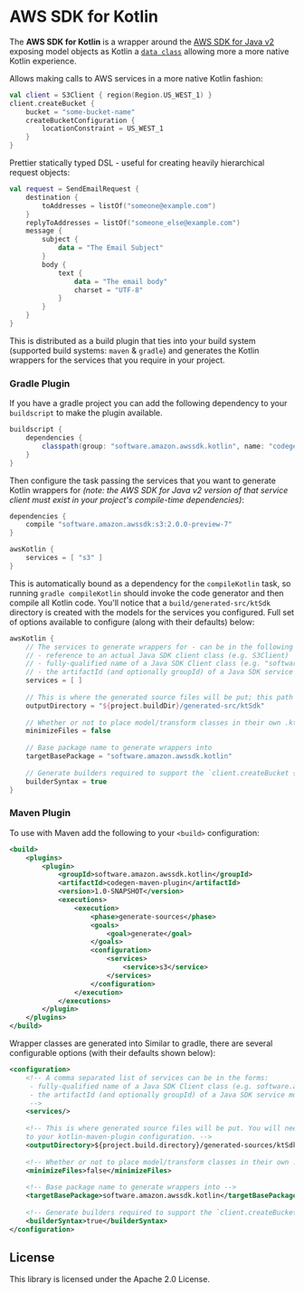 # AWS SDK for Kotlin

The **AWS SDK for Kotlin** is a wrapper around the [AWS SDK for Java v2](https://raw.githubusercontent.com/aws/aws-sdk-java-v2) exposing model objects as Kotlin a [`data class`](https://kotlinlang.org/docs/reference/data-classes.html) allowing more a more native Kotlin experience.

Allows making calls to AWS services in a more native Kotlin fashion:

```kotlin
val client = S3Client { region(Region.US_WEST_1) }
client.createBucket {
    bucket = "some-bucket-name"
    createBucketConfiguration {
        locationConstraint = US_WEST_1
    }
}
```

Prettier statically typed DSL - useful for creating heavily hierarchical request objects:

```kotlin
val request = SendEmailRequest {
    destination {
        toAddresses = listOf("someone@example.com")
    }
    replyToAddresses = listOf("someone_else@example.com")
    message {
        subject {
            data = "The Email Subject"
        }
        body {
            text {
                data = "The email body"
                charset = "UTF-8"
            }
        }
    }
}
```

This is distributed as a build plugin that ties into your build system (supported build systems: `maven` & `gradle`) and generates the Kotlin wrappers for the services that you require in your project.

### Gradle Plugin

If you have a gradle project you can add the following dependency to your `buildscript` to make the plugin available.

```groovy
buildscript {
    dependencies {
        classpath(group: "software.amazon.awssdk.kotlin", name: "codegen-gradle-plugin", version: "1.0-SNAPSHOT", changing: true)
    }
}
```

Then configure the task passing the services that you want to generate Kotlin wrappers for *(note: the AWS SDK for Java v2 version of that service client must exist in your project's compile-time dependencies)*:

```groovy
dependencies {
    compile "software.amazon.awssdk:s3:2.0.0-preview-7"
}

awsKotlin {
    services = [ "s3" ]
}
```

This is automatically bound as a dependency for the `compileKotlin` task, so running `gradle compileKotlin` should invoke the code generator and then compile all Kotlin code. You'll notice that a `build/generated-src/ktSdk` directory is created with the models for the services you configured. Full set of options available to configure (along with their defaults) below:

```groovy
awsKotlin {
    // The services to generate wrappers for - can be in the following forms:
    // - reference to an actual Java SDK client class (e.g. S3Client)
    // - fully-qualified name of a Java SDK Client class (e.g. "software.amazon.awssdk.services.s3.S3Client")
    // - the artifactId (and optionally groupId) of a Java SDK service module (e.g. "software.amazon.awssdk:s3" or simply "s3")  
    services = [ ]
    
    // This is where the generated source files will be put; this path is automatically added to the "main" sourceSet
    outputDirectory = "${project.buildDir}/generated-src/ktSdk"
    
    // Whether or not to place model/transform classes in their own .kt files or combine into a single file
    minimizeFiles = false
    
    // Base package name to generate wrappers into
    targetBasePackage = "software.amazon.awssdk.kotlin"
    
    // Generate builders required to support the `client.createBucket { bucket = "bucket" }` style syntax
    builderSyntax = true
}
```

### Maven Plugin

To use with Maven add the following to your `<build>` configuration:

```xml
<build>
    <plugins>
        <plugin>
            <groupId>software.amazon.awssdk.kotlin</groupId>
            <artifactId>codegen-maven-plugin</artifactId>
            <version>1.0-SNAPSHOT</version>
            <executions>
                <execution>
                    <phase>generate-sources</phase>
                    <goals>
                        <goal>generate</goal>
                    </goals>
                    <configuration>
                        <services>
                            <service>s3</service>
                        </services>
                    </configuration>
                </execution>
            </executions>
        </plugin>
    </plugins>
</build>
```

Wrapper classes are generated into 
Similar to gradle, there are several configurable options (with their defaults shown below):

```xml
<configuration>
    <!-- A comma separated list of services can be in the forms:
     - fully-qualified name of a Java SDK Client class (e.g. software.amazon.awssdk.services.s3.S3Client)
     - the artifactId (and optionally groupId) of a Java SDK service module (e.g. "software.amazon.awssdk:s3" or simply "s3")
     -->   
    <services/>
    
    <!-- This is where generated source files will be put. You will need to add this as a `<sourceDir>` 
    to your kotlin-maven-plugin configuration. -->
    <outputDirectory>${project.build.directory}/generated-sources/ktSdk</outputDirectory>
    
    <!-- Whether or not to place model/transform classes in their own .kt files or combine into a single file -->
    <minimizeFiles>false</minimizeFiles>
    
    <!-- Base package name to generate wrappers into -->
    <targetBasePackage>software.amazon.awssdk.kotlin</targetBasePackage>
    
    <!-- Generate builders required to support the `client.createBucket { bucket = "bucket" }` style syntax -->
    <builderSyntax>true</builderSyntax>
</configuration>
```

## License

This library is licensed under the Apache 2.0 License. 
